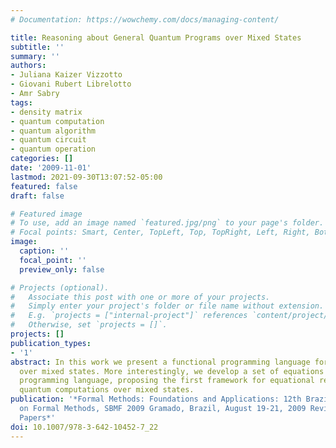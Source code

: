 ```yaml
---
# Documentation: https://wowchemy.com/docs/managing-content/

title: Reasoning about General Quantum Programs over Mixed States
subtitle: ''
summary: ''
authors:
- Juliana Kaizer Vizzotto
- Giovani Rubert Librelotto
- Amr Sabry
tags:
- density matrix
- quantum computation
- quantum algorithm
- quantum circuit
- quantum operation
categories: []
date: '2009-11-01'
lastmod: 2021-09-30T13:07:52-05:00
featured: false
draft: false

# Featured image
# To use, add an image named `featured.jpg/png` to your page's folder.
# Focal points: Smart, Center, TopLeft, Top, TopRight, Left, Right, BottomLeft, Bottom, BottomRight.
image:
  caption: ''
  focal_point: ''
  preview_only: false

# Projects (optional).
#   Associate this post with one or more of your projects.
#   Simply enter your project's folder or file name without extension.
#   E.g. `projects = ["internal-project"]` references `content/project/deep-learning/index.md`.
#   Otherwise, set `projects = []`.
projects: []
publication_types:
- '1'
abstract: In this work we present a functional programming language for quantum computation
  over mixed states. More interestingly, we develop a set of equations for the resulting
  programming language, proposing the first framework for equational reasoning about
  quantum computations over mixed states.
publication: '*Formal Methods: Foundations and Applications: 12th Brazilian Symposium
  on Formal Methods, SBMF 2009 Gramado, Brazil, August 19-21, 2009 Revised Selected
  Papers*'
doi: 10.1007/978-3-642-10452-7_22
---
```

